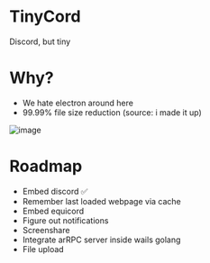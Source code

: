 # TinyCord
Discord, but tiny

# Why?
- We hate electron around here
- 99.99% file size reduction (source: i made it up)

![image](https://github.com/user-attachments/assets/4e739e72-a41c-4e9f-95c6-24ad4acb1cf5)

# Roadmap
- Embed discord ✅
- Remember last loaded webpage via cache
- Embed equicord
- Figure out notifications
- Screenshare
- Integrate arRPC server inside wails golang
- File upload